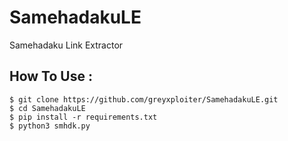 # SamehadakuLE
Samehadaku Link Extractor

## How To Use :
```
$ git clone https://github.com/greyxploiter/SamehadakuLE.git
$ cd SamehadakuLE
$ pip install -r requirements.txt
$ python3 smhdk.py
```
